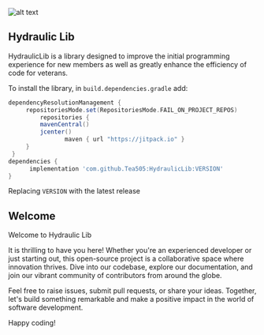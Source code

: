   ![alt text](https://github.com/Tea505/HydraulicLib/blob/master/HydraLib/Hydraulic%20Hydras.png)
## Hydraulic Lib
HydraulicLib is a library designed to improve the initial programming experience for new members as 
well as greatly enhance the efficiency of code for veterans.

To install the library, in `build.dependencies.gradle` add:
</br>

   ```gradle
   dependencyResolutionManagement {
		repositoriesMode.set(RepositoriesMode.FAIL_ON_PROJECT_REPOS)
		    repositories {
			mavenCentral()
			jcenter()
                   maven { url "https://jitpack.io" }
		}
	}
   dependencies {
         implementation 'com.github.Tea505:HydraulicLib:VERSION'
   }
   ```  
Replacing `VERSION` with the latest release

## Welcome
Welcome to Hydraulic Lib

It is thrilling to have you here! Whether you're an experienced developer or just starting out, 
this open-source project is a collaborative space where innovation thrives. Dive into our codebase, 
explore our documentation, and join our vibrant community of contributors from around the globe.

Feel free to raise issues, submit pull requests, or share your ideas. Together, 
let's build something remarkable and make a positive impact in the world of software development.

Happy coding! 
